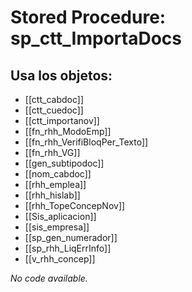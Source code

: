 # Stored Procedure: sp_ctt_ImportaDocs

## Usa los objetos:
- [[ctt_cabdoc]]
- [[ctt_cuedoc]]
- [[ctt_importanov]]
- [[fn_rhh_ModoEmp]]
- [[fn_rhh_VerifiBloqPer_Texto]]
- [[fn_rhh_VG]]
- [[gen_subtipodoc]]
- [[nom_cabdoc]]
- [[rhh_emplea]]
- [[rhh_hislab]]
- [[rhh_TopeConcepNov]]
- [[Sis_aplicacion]]
- [[sis_empresa]]
- [[sp_gen_numerador]]
- [[sp_rhh_LiqErrInfo]]
- [[v_rhh_concep]]

*No code available.*

